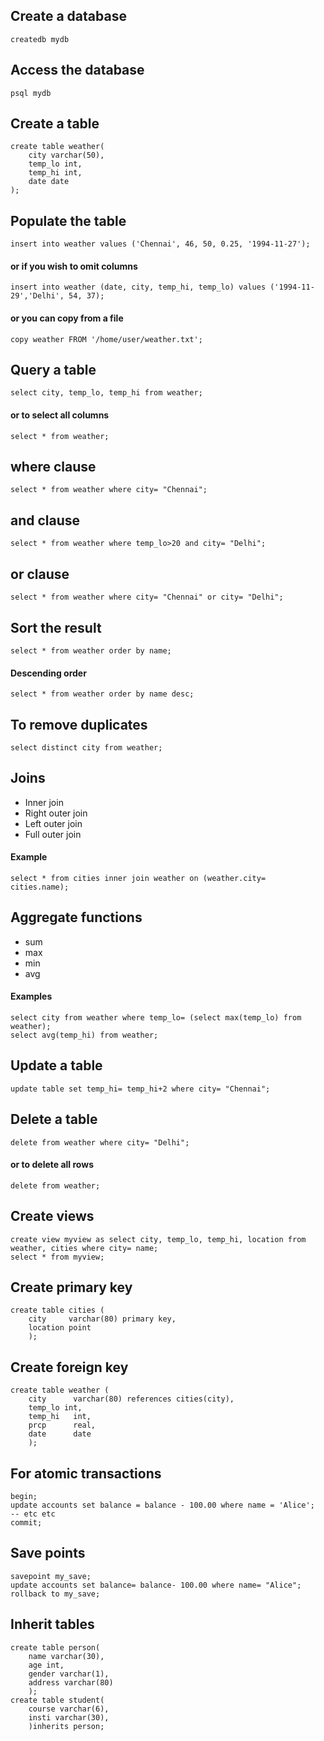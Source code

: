 ## Create a database
	createdb mydb

## Access the database
	psql mydb

## Create a table
	create table weather(
		city varchar(50),
		temp_lo int,
		temp_hi int,
		date date
	);

## Populate the table
	insert into weather values ('Chennai', 46, 50, 0.25, '1994-11-27');
#### or if you wish to omit columns
	insert into weather (date, city, temp_hi, temp_lo) values ('1994-11-29','Delhi', 54, 37);

#### or you can copy from a file
	copy weather FROM '/home/user/weather.txt';

## Query a table
	select city, temp_lo, temp_hi from weather;
#### or to select all columns
	select * from weather;

## where clause
	select * from weather where city= "Chennai";
## and clause
	select * from weather where temp_lo>20 and city= "Delhi";
## or clause
	select * from weather where city= "Chennai" or city= "Delhi";
## Sort the result
	select * from weather order by name;
#### Descending order
	select * from weather order by name desc;
## To remove duplicates
	select distinct city from weather;
## Joins
* Inner join	
* Right outer join
* Left outer join
* Full outer join

#### Example
	select * from cities inner join weather on (weather.city= cities.name);

## Aggregate functions
* sum
* max
* min
* avg

#### Examples
	select city from weather where temp_lo= (select max(temp_lo) from weather);
	select avg(temp_hi) from weather;

## Update a table
	update table set temp_hi= temp_hi+2 where city= "Chennai";
## Delete a table
	delete from weather where city= "Delhi";
#### or to delete all rows
	delete from weather;
## Create views
	create view myview as select city, temp_lo, temp_hi, location from weather, cities where city= name;
	select * from myview;

## Create primary key
	create table cities (
		city     varchar(80) primary key,
		location point
		);

## Create foreign key
	create table weather (
		city      varchar(80) references cities(city),
		temp_lo int,
		temp_hi   int,
		prcp      real,
		date      date
		);
## For atomic transactions
	begin;
	update accounts set balance = balance - 100.00 where name = 'Alice';
	-- etc etc
	commit;

## Save points
	savepoint my_save;
	update accounts set balance= balance- 100.00 where name= "Alice";
	rollback to my_save;

## Inherit tables
	create table person(
		name varchar(30),
		age int,
		gender varchar(1),
		address varchar(80)
		);
	create table student(
		course varchar(6),
		insti varchar(30),
		)inherits person;
	


